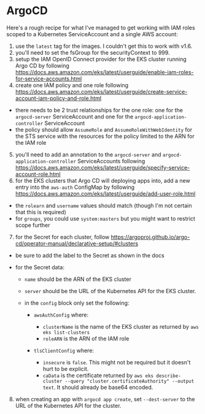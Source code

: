# ArgoCD

Here's a rough recipe for what I've managed to get working with IAM roles scoped to a Kubernetes ServiceAccount and a single AWS account:

1. use the `latest` tag for the images. I couldn't get this to work with v1.6.
2. you'll need to set the fsGroup for the securityContext to 999.
3. setup the IAM OpenID Connect provider for the EKS cluster running Argo CD by following https://docs.aws.amazon.com/eks/latest/userguide/enable-iam-roles-for-service-accounts.html
4. create one IAM policy and one role following https://docs.aws.amazon.com/eks/latest/userguide/create-service-account-iam-policy-and-role.html

  * there needs to be 2 trust relationships for the one role: one for the `argocd-server` ServiceAccount and one for the `argocd-application-controller` ServiceAccount
  * the policy should allow `AssumeRole` and `AssumeRoleWithWebIdentity` for the STS service with the resources for the policy limited to the ARN for the IAM role
5. you'll need to add an annotation to the `argocd-server` and `argocd-application-controller` ServiceAccounts following https://docs.aws.amazon.com/eks/latest/userguide/specify-service-account-role.html
6. for the EKS clusters that Argo CD will deploying apps into, add a new entry into the `aws-auth` ConfigMap by following https://docs.aws.amazon.com/eks/latest/userguide/add-user-role.html
   
  * the `rolearn` and `username` values should match (though I'm not certain that this is required)
  * for `groups`, you could use `system:masters` but you might want to restrict scope further
7. for the Secret for each cluster, follow https://argoproj.github.io/argo-cd/operator-manual/declarative-setup/#clusters
   
  * be sure to add the label to the Secret as shown in the docs
  * for the Secret data:
     
    * `name` should be the ARN of the EKS cluster
    * `server` should be the URL of the Kubernetes API for the EKS cluster.
    * in the `config` block only set the following:
       
      * `awsAuthConfig` where:
         
        * `clusterName` is the name of the EKS cluster as returned by `aws eks list-clusters`
        * `roleARN` is the ARN of the IAM role
      * `tlsClientConfig` where:

        * `insecure` is `false`. This might not be required but it doesn't hurt to be explicit.
        * `caData` is the certificate returned by `aws eks describe-cluster --query "cluster.certificateAuthority" --output text`. It should already be base64 encoded.
8. when creating an app with `argocd app create`, set `--dest-server` to the URL of the Kubernetes API for the cluster.

